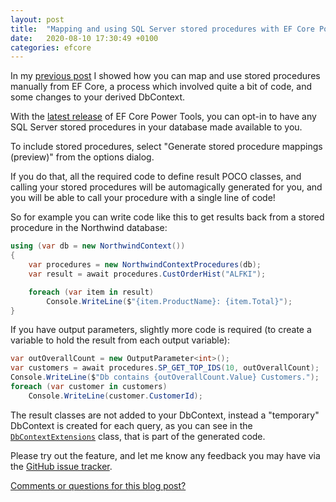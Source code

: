 ```yaml
---
layout: post
title:  "Mapping and using SQL Server stored procedures with EF Core Power Tools"
date:   2020-08-10 17:30:49 +0100
categories: efcore
---
```


In my [previous post](https://erikej.github.io/efcore/2020/08/03/ef-core-call-stored-procedures-out-parameters.html) I showed how you can map and use stored procedures manually from EF Core, a process which involved quite a bit of code, and some changes to your derived DbContext.

With the [latest release](https://github.com/ErikEJ/EFCorePowerTools/wiki/Release-notes) of EF Core Power Tools, you can opt-in to have any SQL Server stored procedures in your database made available to you.

To include stored procedures, select "Generate stored procedure mappings (preview)" from the options dialog. 

If you do that, all the required code to define result POCO classes, and calling your stored procedures will be automagically generated for you, and you will be able to call your procedure with a single line of code!

So for example you can write code like this to get results back from a stored procedure in the Northwind database:

```csharp
using (var db = new NorthwindContext())
{
    var procedures = new NorthwindContextProcedures(db);
    var result = await procedures.CustOrderHist("ALFKI");

    foreach (var item in result)
        Console.WriteLine($"{item.ProductName}: {item.Total}");
}
```

If you have output parameters, slightly more code is required (to create a variable to hold the result from each output variable):

```csharp
var outOverallCount = new OutputParameter<int>();
var customers = await procedures.SP_GET_TOP_IDS(10, outOverallCount);
Console.WriteLine($"Db contains {outOverallCount.Value} Customers.");
foreach (var customer in customers)
    Console.WriteLine(customer.CustomerId);
```

The result classes are not added to your DbContext, instead a "temporary" DbContext is created for each query, as you can see in the [`DbContextExtensions`](https://github.com/ErikEJ/EFCorePowerTools/blob/master/src/GUI/RevEng.Core/DbContextExtensions) class, that is part of the generated code.

Please try out the feature, and let me know any feedback you may have via the [GitHub issue tracker](https://github.com/ErikEJ/EFCorePowerTools/issues). 

[Comments or questions for this blog post?](https://github.com/ErikEJ/erikej.github.io/issues/28)
